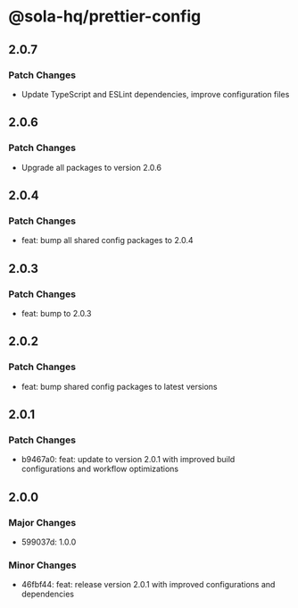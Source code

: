 # @sola-hq/prettier-config

## 2.0.7

### Patch Changes

- Update TypeScript and ESLint dependencies, improve configuration files

## 2.0.6

### Patch Changes

- Upgrade all packages to version 2.0.6

## 2.0.4

### Patch Changes

- feat: bump all shared config packages to 2.0.4

## 2.0.3

### Patch Changes

- feat: bump to 2.0.3

## 2.0.2

### Patch Changes

- feat: bump shared config packages to latest versions

## 2.0.1

### Patch Changes

- b9467a0: feat: update to version 2.0.1 with improved build configurations and workflow
  optimizations

## 2.0.0

### Major Changes

- 599037d: 1.0.0

### Minor Changes

- 46fbf44: feat: release version 2.0.1 with improved configurations and dependencies
